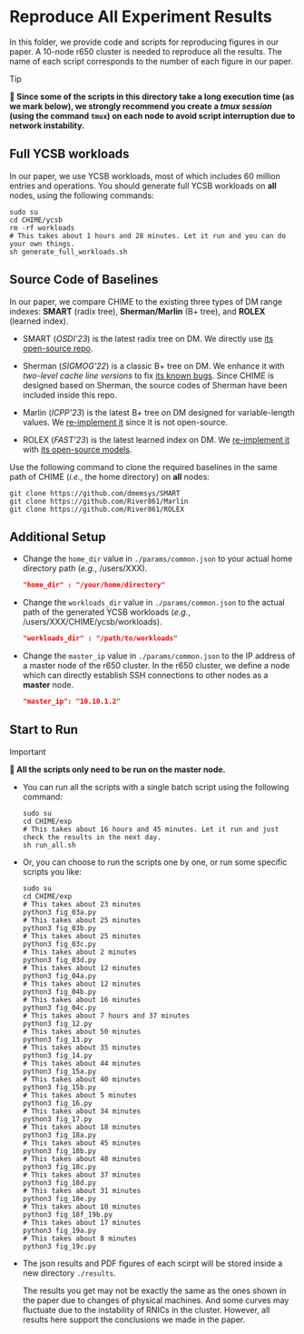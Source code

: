# Reproduce All Experiment Results

In this folder, we provide code and scripts for reproducing figures in our paper. A 10-node r650 cluster is needed to reproduce all the results.
The name of each script corresponds to the number of each figure in our paper.

> [!TIP]  
> **📢 Since some of the scripts in this directory take a long execution time (as we mark below), we strongly recommend you create a *tmux session* (using the command `tmux`) on each node to avoid script interruption due to network instability.**


## Full YCSB workloads

In our paper, we use YCSB workloads, most of which includes 60 million entries and operations. You should generate full YCSB workloads on **all** nodes, using the following commands:
```shell
sudo su
cd CHIME/ycsb
rm -rf workloads
# This takes about 1 hours and 28 minutes. Let it run and you can do your own things.
sh generate_full_workloads.sh
```


## Source Code of Baselines

In our paper, we compare CHIME to the existing three types of DM range indexes: **SMART** (radix tree), **Sherman/Marlin** (B+ tree), and **ROLEX** (learned index).

* SMART (*OSDI'23*) is the latest radix tree on DM. We directly use [its open-source repo](https://github.com/dmemsys/SMART).

* Sherman (*SIGMOG'22*) is a classic B+ tree on DM. We enhance it with *two-level cache line versions* to fix [its known bugs](https://github.com/thustorage/Sherman?tab=readme-ov-file#known-bugs). Since CHIME is designed based on Sherman, the source codes of Sherman have been included inside this repo.

* Marlin (*ICPP'23*) is the latest B+ tree on DM designed for variable-length values. We [re-implement it](https://github.com/River861/Marlin) since it is not open-source.

* ROLEX (*FAST'23*) is the latest learned index on DM. We [re-implement it](https://github.com/River861/ROLEX) with [its open-source models](https://github.com/iotlpf/ROLEX).


Use the following command to clone the required baselines in the same path of CHIME (*i.e.*, the home directory) on **all** nodes:
```shell
git clone https://github.com/dmemsys/SMART
git clone https://github.com/River861/Marlin
git clone https://github.com/River861/ROLEX
```


## Additional Setup
* Change the `home_dir` value in `./params/common.json` to your actual home directory path (*e.g.*, /users/XXX).
    ```json
    "home_dir" : "/your/home/directory"
    ```

* Change the `workloads_dir` value in `./params/common.json` to the actual path of the generated YCSB workloads (*e.g.*, /users/XXX/CHIME/ycsb/workloads).
    ```json
    "workloads_dir" : "/path/to/workloads"
    ```

* Change the `master_ip` value in `./params/common.json` to the IP address of a master node of the r650 cluster. In the r650 cluster,  we define a node which can directly establish SSH connections to other nodes as a **master** node.
    ```json
    "master_ip": "10.10.1.2"
    ```


## Start to Run

> [!important]  
> **📢 All the scripts only need to be run on the **master** node.**  

* You can run all the scripts with a single batch script using the following command:
    ```shell
    sudo su
    cd CHIME/exp
    # This takes about 16 hours and 45 minutes. Let it run and just check the results in the next day.
    sh run_all.sh
    ```
* Or, you can choose to run the scripts one by one, or run some specific scripts you like:
    ```shell
    sudo su
    cd CHIME/exp
    # This takes about 23 minutes
    python3 fig_03a.py
    # This takes about 25 minutes
    python3 fig_03b.py
    # This takes about 25 minutes
    python3 fig_03c.py
    # This takes about 2 minutes
    python3 fig_03d.py
    # This takes about 12 minutes
    python3 fig_04a.py
    # This takes about 12 minutes
    python3 fig_04b.py
    # This takes about 16 minutes
    python3 fig_04c.py
    # This takes about 7 hours and 37 minutes
    python3 fig_12.py
    # This takes about 50 minutes
    python3 fig_13.py
    # This takes about 35 minutes
    python3 fig_14.py
    # This takes about 44 minutes
    python3 fig_15a.py
    # This takes about 40 minutes
    python3 fig_15b.py
    # This takes about 5 minutes
    python3 fig_16.py
    # This takes about 34 minutes
    python3 fig_17.py
    # This takes about 18 minutes
    python3 fig_18a.py
    # This takes about 45 minutes
    python3 fig_18b.py
    # This takes about 48 minutes
    python3 fig_18c.py
    # This takes about 37 minutes
    python3 fig_18d.py
    # This takes about 31 minutes
    python3 fig_18e.py
    # This takes about 10 minutes
    python3 fig_18f_19b.py
    # This takes about 17 minutes
    python3 fig_19a.py
    # This takes about 8 minutes
    python3 fig_19c.py
    ```

* The json results and PDF figures of each scirpt will be stored inside a new directory `./results`.

    The results you get may not be exactly the same as the ones shown in the paper due to changes of physical machines.
    And some curves may fluctuate due to the instability of RNICs in the cluster.
    However, all results here support the conclusions we made in the paper.
